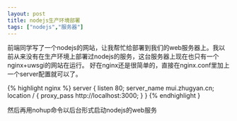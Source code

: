 ```yaml
---
layout: post
title: nodejs生产环境部署
tags: ["nodejs","服务器"]
---
```

  前端同学写了一个nodejs的网站，让我帮忙给部署到我们的web服务器上。我以前从来没有在生产环境上部署过nodejs的服务，这台服务器上现在也只有一个nginx+uwsgi的网站在运行。
好在nginx还是很简单的，直接在nginx.conf里加上一个server配置就可以了。

{% highlight nginx %}
server { listen 80; server_name mui.zhugyan.cn; location / { proxy_pass http://localhost:3000; } }
{% endhighlight }

然后再用nohup命令以后台形式启动nodejs的web服务